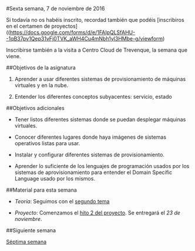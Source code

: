 #Sexta semana, 7 de noviembre de 2016

Si todavía no os habéis inscrito, recordad
también que podéis
[inscribiros en el certamen de proyectos]((https://docs.google.com/forms/d/e/1FAIpQLSfAHU--1qB37pv1Qep31vFj0TVK_aWH4Cu4mNbh1yl3HMbe-g/viewform)

Inscribirse también a la visita a Centro Cloud de Trevenque, la semana
que viene. 

##Objetivos de la asignatura

1. Aprender a usar diferentes sistemas de provisionamiento de máquinas
   virtuales y en la nube.

2. Entender los diferentes conceptos subyacentes: servicio, estado

##Objetivos adicionales

* Tener listos diferentes sistemas donde se puedan desplegar máquinas
  virtuales.

* Conocer diferentes lugares donde haya imágenes de sistemas
  operativos listas para usar.

* Instalar y configurar diferentes sistemas de provisionamiento.

* Aprender lo suficiente de los lenguajes de programación usados por
  los sistemas de aprovisionamiento para entender el Domain Specific
  Language usado por los mismos.

##Material para esta semana

* *Teoría*: Seguimos con el 
  [segundo tema](http://jj.github.io/CC/documentos/temas/Gestion_de_configuraciones)

* *Proyecto*: Comenzamos el
  [hito 2 del proyecto](https://jj.github.io/CC/documentos/proyecto/2.Aprovisionamiento). Se
  entregará el *23 de noviembre*. 

##Siguiente semana

[Séptima semana](7-semana.md)
